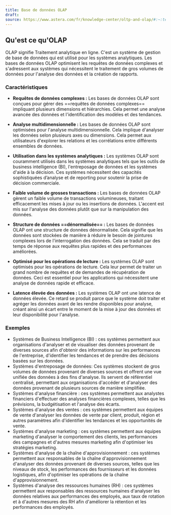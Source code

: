 ```yaml
---
title: Base de données OLAP
draft: 
source: https://www.astera.com/fr/knowledge-center/oltp-and-olap/#:~:text=Structure%20de%20donn%C3%A9es%20normalis%C3%A9e%20%3A%20Les%20bases%20de,un%20stockage%20et%20une%20r%C3%A9cup%C3%A9ration%20efficaces%20des%20donn%C3%A9es
---
```

## Qu'est ce qu'OLAP
OLAP signifie Traitement analytique en ligne. C'est un système de gestion de base de données qui est utilisé pour les systèmes analytiques. Les bases de données OLAP optimisent les requêtes de données complexes et s'adressent aux systèmes qui nécessitent le traitement de gros volumes de données pour l'analyse des données et la création de rapports.

### Caractéristiques
- **Requêtes de données complexes :** Les bases de données OLAP sont conçues pour gérer des ==requêtes de données complexes== impliquant plusieurs dimensions et hiérarchies. Cela permet une analyse avancée des données et l'identification des modèles et des tendances.

- **Analyse multidimensionnelle :** Les bases de données OLAP sont optimisées pour l'analyse multidimensionnelle. Cela implique d'analyser les données selon plusieurs axes ou dimensions. Cela permet aux utilisateurs d'explorer les relations et les corrélations entre différents ensembles de données.

- **Utilisation dans les systèmes analytiques :** Les systèmes OLAP sont couramment utilisés dans les systèmes analytiques tels que les outils de business intelligence (BI), l'entreposage de données et les systèmes d'aide à la décision. Ces systèmes nécessitent des capacités sophistiquées d’analyse et de reporting pour soutenir la prise de décision commerciale.

- **Faible volume de grosses transactions :** Les bases de données OLAP gèrent un faible volume de transactions volumineuses, traitant efficacement les mises à jour ou les insertions de données. L'accent est mis sur l'analyse des données plutôt que sur la manipulation des données.

- **Structure de données ==dénormalisée== :** Les bases de données OLAP ont une structure de données dénormalisée. Cela signifie que les données sont stockées de manière à réduire le besoin de jointures complexes lors de l'interrogation des données. Cela se traduit par des temps de réponse aux requêtes plus rapides et des performances améliorées.

- **Optimisé pour les opérations de lecture :** Les systèmes OLAP sont optimisés pour les opérations de lecture. Cela leur permet de traiter un grand nombre de requêtes et de demandes de récupération de données. Ceci est essentiel pour les applications qui nécessitent une analyse de données rapide et efficace.

- **Latence élevée des données :** Les systèmes OLAP ont une latence de données élevée. Ce retard se produit parce que le système doit traiter et agréger les données avant de les rendre disponibles pour analyse, créant ainsi un écart entre le moment de la mise à jour des données et leur disponibilité pour l'analyse.

### Exemples
- Systèmes de Business Intelligence (BI) : ces systèmes permettent aux organisations d'analyser et de visualiser des données provenant de diverses sources afin d'obtenir des informations sur les performances de l'entreprise, d'identifier les tendances et de prendre des décisions basées sur les données.
- Systèmes d'entreposage de données: Ces systèmes stockent de gros volumes de données provenant de diverses sources et offrent une vue unifiée des données à des fins d'analyse. Ils servent de référentiel centralisé, permettant aux organisations d'accéder et d'analyser des données provenant de plusieurs sources de manière simplifiée.
- Systèmes d'analyse financière : ces systèmes permettent aux analystes financiers d'effectuer des analyses financières complexes, telles que les prévisions, la budgétisation et l'analyse des écarts.
- Systèmes d'analyse des ventes : ces systèmes permettent aux équipes de vente d'analyser les données de vente par client, produit, région et autres paramètres afin d'identifier les tendances et les opportunités de vente.
- Systèmes d'analyse marketing : ces systèmes permettent aux équipes marketing d'analyser le comportement des clients, les performances des campagnes et d'autres mesures marketing afin d'optimiser les stratégies marketing.
- Systèmes d'analyse de la chaîne d'approvisionnement : ces systèmes permettent aux responsables de la chaîne d'approvisionnement d'analyser des données provenant de diverses sources, telles que les niveaux de stock, les performances des fournisseurs et les données logistiques, afin d'optimiser les opérations de la chaîne d'approvisionnement.
- Systèmes d'analyse des ressources humaines (RH) : ces systèmes permettent aux responsables des ressources humaines d'analyser les données relatives aux performances des employés, aux taux de rotation et à d'autres mesures des RH afin d'améliorer la rétention et les performances des employés.